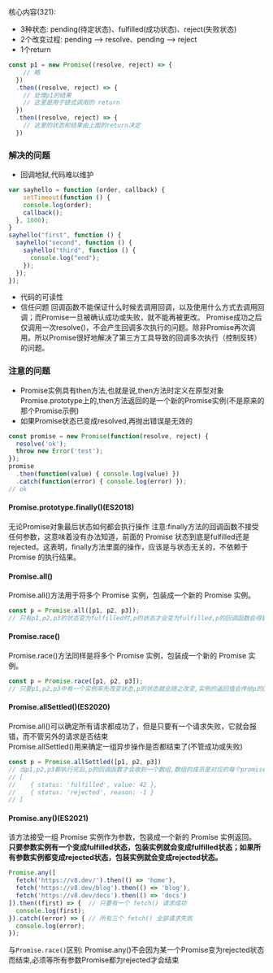 核心内容(321):
- 3种状态: pending(待定状态)、fulfilled(成功状态)、reject(失败状态)
- 2个改变过程: pending --> resolve、pending --> reject
- 1个return
```js
const p1 = new Promise((resolve, reject) => {
    // 略
  })
  .then((resolve, reject) => {
    // 处理p1的结果
    // 这里是用于链式调用的 return
  })
  .then((resolve, reject) => {
    // 这里的状态和结果由上面的return决定
  })
```
### 解决的问题
- 回调地狱,代码难以维护
```js
var sayhello = function (order, callback) {
	setTimeout(function () {
    console.log(order);
    callback();
  }, 1000);
}
sayhello("first", function () {
  sayhello("second", function () {
    sayhello("third", function () {
      console.log("end");
    });
  });
});
```
- 代码的可读性
- 信任问题
回调函数不能保证什么时候去调用回调，以及使用什么方式去调用回调；而Promise一旦被确认成功或失败，就不能再被更改。
Promise成功之后仅调用一次resolve()，不会产生回调多次执行的问题。除非Promise再次调用。所以Promise很好地解决了第三方工具导致的回调多次执行（控制反转）的问题。

### 注意的问题
- Promise实例具有then方法,也就是说,then方法时定义在原型对象Promise.prototype上的,then方法返回的是一个新的Promise实例(不是原来的那个Promise示例)
- 如果Promise状态已变成resolved,再抛出错误是无效的
```js
const promise = new Promise(function(resolve, reject) {
  resolve('ok');
  throw new Error('test');
});
promise
  .then(function(value) { console.log(value) })
  .catch(function(error) { console.log(error) });
// ok
```

#### Promise.prototype.finally()(ES2018)
无论Promise对象最后状态如何都会执行操作
注意:finally方法的回调函数不接受任何参数，这意味着没有办法知道，前面的 Promise 状态到底是fulfilled还是rejected。这表明，finally方法里面的操作，应该是与状态无关的，不依赖于 Promise 的执行结果。
#### Promise.all()
Promise.all()方法用于将多个 Promise 实例，包装成一个新的 Promise 实例。
```js
const p = Promise.all([p1, p2, p3]);
// 只有p1,p2,p3的状态变为fulfilled时,p的状态才会变为fulfilled,p的回调函数会得到p1,p2,p3返回值组成的数组。只要有一个状态为rejected,p的状态就变为rejected,p的回调函数会得到为第一个rejected的返回值
```
#### Promise.race()
Promise.race()方法同样是将多个 Promise 实例，包装成一个新的 Promise 实例。
```js
const p = Promise.race([p1, p2, p3]);
// 只要p1,p2,p3中有一个实例率先改变状态,p的状态就会随之改变,实例的返回值会传给p的回调函数
```
#### Promise.allSettled()(ES2020)
Promise.all()可以确定所有请求都成功了，但是只要有一个请求失败，它就会报错，而不管另外的请求是否结束  
Promise.allSettled()用来确定一组异步操作是否都结束了(不管成功或失败)
```js
const p = Promise.allSettled([p1, p2, p3])
// 当p1,p2,p3都执行完后,p的回调函数才会收到一个数组,数组的成员是对应的每个promise对象
// [
//    { status: 'fulfilled', value: 42 },
//    { status: 'rejected', reason: -1 }
// ]
```
#### Promise.any()(ES2021)
该方法接受一组 Promise 实例作为参数，包装成一个新的 Promise 实例返回。  
**只要参数实例有一个变成fulfilled状态，包装实例就会变成fulfilled状态；如果所有参数实例都变成rejected状态，包装实例就会变成rejected状态。**
```js
Promise.any([
  fetch('https://v8.dev/').then(() => 'home'),
  fetch('https://v8.dev/blog').then(() => 'blog'),
  fetch('https://v8.dev/docs').then(() => 'docs')
]).then((first) => {  // 只要有一个 fetch() 请求成功
  console.log(first);
}).catch((error) => { // 所有三个 fetch() 全部请求失败
  console.log(error);
});
```
与`Promise.race()`区别: Promise.any()不会因为某一个Promise变为rejected状态而结束,必须等所有参数Promise都为rejected才会结束